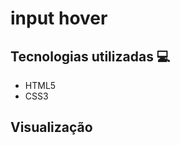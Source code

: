 # input hover

## Tecnologias utilizadas 💻

<ul>
  <li>HTML5</li>
  <li>CSS3</li>
</ul>

## Visualização

<img src="">
